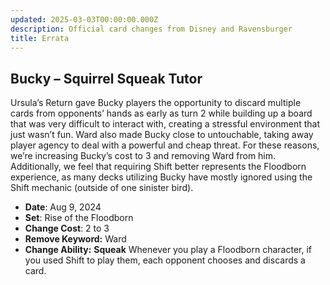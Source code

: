```yaml
---
updated: 2025-03-03T00:00:00.000Z
description: Official card changes from Disney and Ravensburger
title: Errata
---
```


## Bucky – Squirrel Squeak Tutor

Ursula’s Return gave Bucky players the opportunity to discard multiple cards from opponents’ hands as early as turn 2 while building up a board that was very difficult to interact with, creating a stressful environment that just wasn’t fun. Ward also made Bucky close to untouchable, taking away player agency to deal with a powerful and cheap threat. For these reasons, we’re increasing Bucky’s cost to 3 and removing Ward from him. Additionally, we feel that requiring Shift better represents the Floodborn experience, as many decks utilizing Bucky have mostly ignored using the Shift mechanic (outside of one sinister bird).

- **Date**: Aug 9, 2024
- **Set**: Rise of the Floodborn
- **Change Cost**: 2 to 3
- **Remove Keyword:** Ward
- **Change Ability:** **Squeak** Whenever you play a Floodborn character, if you used Shift to play them, each opponent chooses and discards a card.
